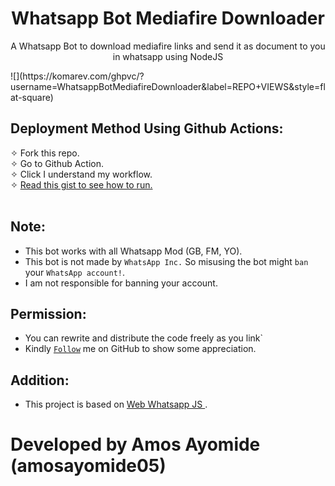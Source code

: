 <h1 align="center"> Whatsapp Bot Mediafire Downloader </h1>
<p align="center"> 
A Whatsapp Bot to download mediafire links and send it as document to you in whatsapp using NodeJS <br>
   
</p>
![](https://komarev.com/ghpvc/?username=WhatsappBotMediafireDownloader&label=REPO+VIEWS&style=flat-square)
<h2> Deployment Method Using Github Actions:</h2>
✧ Fork this repo.<br>
✧ Go to Github Action. <br>
✧ Click I understand my workflow.<br>
✧ <a href="https://gist.github.com/amosayomide05/cd043c135ee74b7024964496b552f7c1"> Read this gist to see how to run. </a><br><br>

## Note:
- This bot works with all Whatsapp Mod (GB, FM, YO).
- This bot is not made by `WhatsApp Inc.` So misusing the bot might `ban` your `WhatsApp account!`.
- I am not responsible for banning your account.


## Permission:
- You can rewrite and distribute the code freely as you link`
- Kindly [`Follow`](https://github.com/amosayomide05/#follow) me on GitHub to show some appreciation.
   
## Addition:
- This project is based on <a href="wwebjs.dev"> Web Whatsapp JS </a>.


# Developed by Amos Ayomide (amosayomide05)
